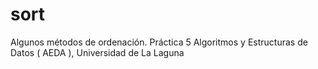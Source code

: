 # sort
Algunos métodos de ordenación. Práctica 5 Algoritmos y Estructuras de Datos ( AEDA ), Universidad de La Laguna
